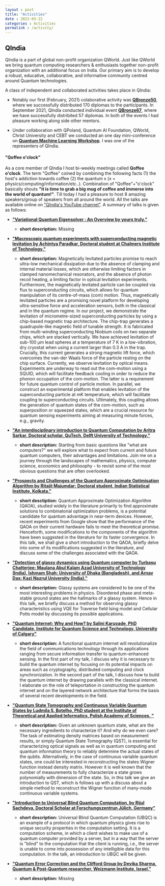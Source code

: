 ```yaml
---
layout : post
title: "Activities"
date : 2022-03-22
categories : Activities
permalink : /activity/
---
```


## <span style="color:black"> **QIndia** </span>

QIndia is a part of global non-profit organization QWorld. Just like QWorld we bring quantum computing researchers & enthusiasts together non-profit organization with an additional focus on India. Our primary aim is to develop a robust, educative, collaborative, and informative community centred around Quantum technologies.

A class of independent and collaborated activities takes place in QIndia: 

- Notably our first (February, 2021) colaborative activity was [**QBronze50**](https://qworld.net/qbronze50-qindia/), where we successfully distributed 170 diplomas to the participants. In September 2021, QIndia conducted individual event [**QBronze67**](https://qworld.net/monsoon-school/), where we have successfully distribited 57 diplomas. In both of the events I had pleasure working along side other mentors.

- Under collaboration with QPoland, Quantum AI Foundation, QWorld, Christ University and CEBT we conducted an one day mini-conference on [**Quantum Machine Learning Workshop**](https://www.qaif.org/events/conferences/quantum-machine-learning-conference). I was one of the representers of QIndia.

#### **"Qoffee o'clock"** 

As a core member of QIndia I host bi-weekly meetings called **Qoffee o'clock**. The term "Qoffee" coined by combining the following facts (1) the host's addiction towards coffee (2) the quantum x (x = physics/computing/information/etc..). Combination of "Qoffee"+"o'clock" basically shouts **"it is time to grab a big mug of coffee and immerse into the world of quantum!"**. 
Till today I had a pleasure to host 8 amazing speakers/group of speakers from all around the world. All the talks are available online on ["QIndia's YouTube channel"](https://www.youtube.com/channel/UC_diDPY4HK1sZWbS7So6Ejg). A summary of talks is given as follows:

- [**"Variational Quantum Eigensolver : An Overview by yours truly."**](https://www.youtube.com/watch?v=IdVf6O85kEM&t=1751s)
    - **short description:** Missing


- [**"Macroscopic quantum experiments with superconducting magnetic levitation by Achintya Paradkar, Doctoral student at Chalmers Institute of Technology."**](https://www.youtube.com/watch?v=JrA_wqrSlCY&t=2020s)
    - **short description:**  Magnetically levitated particles promise to reach ultra-low mechanical dissipation due to the absence of clamping and internal material losses, which are otherwise limiting factors in clamped nanomechanical resonators, and the absence of photon recoil heating, a limiting factor in optical levitation experiments. Furthermore, the magnetically levitated particle can be coupled via flux to superconducting circuits, which allows for quantum manipulation of its centre-of-mass (com) motion. Thus, magnetically levitated particles are a promising novel platform for developing ultra-sensitive force and acceleration sensors, both in the classical and in the quantum regime. In our project, we demonstrate the levitation of micrometre-sized superconducting particles by using a chip-based magnetic trap architecture. The chip-trap generates a quadrupole-like magnetic field of tunable strength. It is fabricated from multi-winding superconducting Niobium coils on two separate chips, which are stacked vertically. We have achieved levitation of sub-100 µm lead spheres at a temperature of 7 K in a low-vibration, dry cryostat when using a current larger than 0.3 A in the trap. Crucially, this current generates a strong magnetic lift force, which overcomes the van-der Waals force of the particle resting on the chip surface. Currently, we observe levitation by optical means. Experiments are underway to read out the com-motion using a SQUID, which will facilitate feedback cooling in order to reduce the phonon occupation of the com-motion. The latter is a requirement for future quantum control of particle motion. In parallel, we construct an experimental platform that enables levitation of the superconducting particle at mK temperature, which will facilitate coupling to superconducting circuits. Ultimately, this coupling allows the generation of quantum states of the com-motion, such as superposition or squeezed states, which are a crucial resource for quantum sensing experiments aiming at measuring minute forces, e.g., gravity.


- [**"An interdisciplinary introduction to Quantum Computation by Aritra Sarkar, Doctoral scholar, QuTech, Delft University of Technology."**](https://www.youtube.com/watch?v=KSEJjrU_pvU)
    - **short description:** Starting from basic questions like "what are computers?" we will explore what to expect from current and future quantum computers, their advantages and limitations. Join me on a journey through the landscapes of mathematics, physics, computer science, economics and philosophy - to revisit some of the most obvious questions that are often overlooked.


- [**"Prospects and Challenges of the Quantum Approximate Optimisation Algorithm by Ritajit Majumdar; Doctoral student, Indian Statistical Institute, Kolkata."**](https://www.youtube.com/watch?v=pW9zE_pZT2A)
    - **short desctiption:** Quantum Approximate Optimization Algorithm (QAOA), studied widely in the literature primarily to find approximate solutions to combinatorial optimization problems, is a potential candidate for quantum advantage in near-term devices. However, recent experiments from Google show that the performance of the QAOA on their current hardware fails to meet the theoretical promise. Henceforth, some modifications to the components of the algorithm have been suggested in the literature for its faster convergence. In this talk, we shall give a short introduction to the QAOA, briefly delve into some of its modifications suggested in the literature, and discuss some of the challenges associated with the QAOA.


- [**"Detection of glassy dynamics using Quantum computer by Turbasu Chatterjee: Maulana Abul Kalam Azad University of Technology (India), Ishmam Shah: University of Dhaka (Bangladesh), and Arnav Das: Kazi Nazrul University (India)."**](https://www.youtube.com/watch?v=WxBQqkj8L3g)
    - **short description:** Glassy systems are considered to be one of the most interesting problems in physics. Disordered phase and meta-stable ground states are the hallmarks of a glassy system. Hence in this talk, we briefly discuss a method for observing glassy characteristics using VQE for Traverse field Ising model and Cellular Potts model by discussing its possible applications.


- [**"Quantum Internet; Why and How? by Salini Karuvade, PhD Candidate, Institute for Quantum Science and Technology, University of Calgary"**](https://www.youtube.com/watch?v=-jpP1u9pNdY)
    - **short description:** A functional quantum internet will revolutionalize the field of communications technology through its applications ranging from secure information transfer to quantum-enhanced sensing. In the first part of my talk, I discuss why it is necessary to build the quantum internet by focusing on its potential impacts on areas such as cryptography, distributed computing and clock synchronization. In the second part of the talk, I discuss how to build the quantum internet by drawing parallels with the classical internet. I elaborate on the role of teleportation in constructing the quantum internet and on the layered network architecture that forms the basis of several recent developments in the field.


- [**"Quantum State Tomography and Continuous Variable Quantum States by Ludmila S. Botelho, PhD student at the Institute of Theoretical and Applied Informatics, Polish Academy of Sciences. "**](https://www.youtube.com/watch?v=JeDSd6SJsGw)
    - **short description:** Given an unknown quantum state, what are the necessary ingredients to characterize it? And why do we even care?
    The task of estimating density matrices based on measurement results, or simply Quantum State Tomography (QST), is essential for characterizing optical signals as well as in quantum computing and quantum information theory to reliably determine the actual states of the qubits. Alternatively, in the case of continuous variable quantum states, one could be interested in reconstructing the states Wigner function instead density matrix. However it is well known that the number of measurements to fully characterize a state grows polynomially with dimension of the state.
    So, in this talk we give an introduction to QST, which is follows up with a discuss about a simple method to reconstruct the Wigner function of many-mode continuous variable systems.


- [**"Introduction to Universal Blind Quantum Computation, by Rijul Sachdeva, Doctoral Scholar at Forschungszentrun Jülich, Germany"**](https://www.youtube.com/watch?v=k-Zk9ubfKmI)
    - **short description:** Universal Blind Quantum Computation (UBQC) is an example of a protocol in which quantum physics gives rise to unique security properties in the computation setting. It is a computation scheme, in which a client wishes to make use of a quantum computer provided by a server, but in a way that the server is "blind" to the computation that the client is running, i.e., the server is unable to come into possession of any intelligible data for this computation. In the talk, an introduction to UBQC will be given.


- [**"Quantum Error Correction and the Clifford Group by Devika Sharma, Quantum & Post-Quantum researcher, Weizmann Institute, Israel."**](https://www.youtube.com/watch?v=ERThbzprfoI)
    - **short description:** Missing